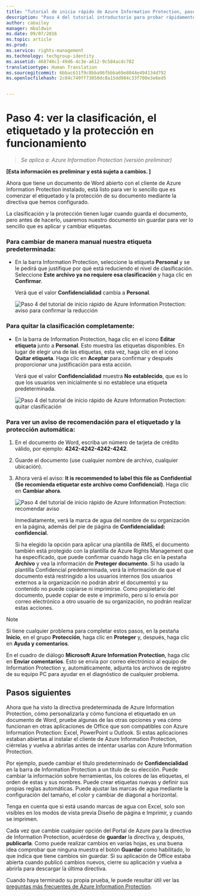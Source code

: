 ```yaml
---
title: "Tutorial de inicio rápido de Azure Information Protection, paso 4 | Azure Information Protection"
description: "Paso 4 del tutorial introductorio para probar rápidamente Microsoft Azure Information Protection para su organización, que contiene solo 4 pasos que deberían tardar menos de 15 minutos."
author: cabailey
manager: mbaldwin
ms.date: 09/07/2016
ms.topic: article
ms.prod: 
ms.service: rights-management
ms.technology: techgroup-identity
ms.assetid: 468748c1-49d6-4c3e-a612-9c584acdc782
translationtype: Human Translation
ms.sourcegitcommit: 6bbac611f9c8bba96fbbba69e8044e494134d792
ms.openlocfilehash: 2c04c749ff73050dc8a15dd984c33f700e3e6ed5


---
```


# Paso 4: ver la clasificación, el etiquetado y la protección en funcionamiento 

>*Se aplica a: Azure Information Protection (versión preliminar)*

**[Esta información es preliminar y está sujeta a cambios. ]**

Ahora que tiene un documento de Word abierto con el cliente de Azure Information Protection instalado, está listo para ver lo sencillo que es comenzar el etiquetado y la protección de su documento mediante la directiva que hemos configurado.

La clasificación y la protección tienen lugar cuando guarda el documento, pero antes de hacerlo, usaremos nuestro documento sin guardar para ver lo sencillo que es aplicar y cambiar etiquetas.

### Para cambiar de manera manual nuestra etiqueta predeterminada:

- En la barra Information Protection, seleccione la etiqueta **Personal** y se le pedirá que justifique por qué está reduciendo el nivel de clasificación. Seleccione **Este archivo ya no requiere esa clasificación** y haga clic en **Confirmar**.  

    Verá que el valor **Confidencialidad** cambia a **Personal**.

    ![Paso 4 del tutorial de inicio rápido de Azure Information Protection: aviso para confirmar la reducción](../media/info-protect-lower-justification.png)

### Para quitar la clasificación completamente:

- En la barra de Information Protection, haga clic en el icono **Editar etiqueta** junto a **Personal**. Esto muestra las etiquetas disponibles. En lugar de elegir una de las etiquetas, esta vez, haga clic en el icono **Quitar etiqueta**. Haga clic en **Aceptar** para confirmar y después proporcionar una justificación para esta acción.  

    Verá que el valor **Confidencialidad** muestra **No establecido**, que es lo que los usuarios ven inicialmente si no establece una etiqueta predeterminada.

    ![Paso 4 del tutorial de inicio rápido de Azure Information Protection: quitar clasificación](../media/sensitivity-not-set.png)


### Para ver un aviso de recomendación para el etiquetado y la protección automática:

1. En el documento de Word, escriba un número de tarjeta de crédito válido, por ejemplo: **4242-4242-4242-4242**. 

2. Guarde el documento (use cualquier nombre de archivo, cualquier ubicación). 

3. Ahora verá el aviso: **It is recommended to label this file as Confidential (Se recomienda etiquetar este archivo como Confidencial)**. Haga clic en **Cambiar ahora**.

    ![Paso 4 del tutorial de inicio rápido de Azure Information Protection: recomendar aviso](../media/change-now.png)

    Inmediatamente, verá la marca de agua del nombre de su organización en la página, además del pie de página de **Confidencialidad: confidencial**. 

    Si ha elegido la opción para aplicar una plantilla de RMS, el documento también está protegido con la plantilla de Azure Rights Management que ha especificado, que puede confirmar cuando haga clic en la pestaña **Archivo** y vea la información de **Proteger documento**. Si ha usado la plantilla Confidencial predeterminada, verá la información de que el documento está restringido a los usuarios internos (los usuarios externos a la organización no podrán abrir el documento) y su contenido no puede copiarse ni imprimirse. Como propietario del documento, puede copiar de este e imprimirlo, pero si lo envía por correo electrónico a otro usuario de su organización, no podrán realizar estas acciones.

> [!NOTE]
>Si tiene cualquier problema para completar estos pasos, en la pestaña **Inicio**, en el grupo **Protección**, haga clic en **Proteger** y, después, haga clic en **Ayuda y comentarios**. 
>
>En el cuadro de diálogo **Microsoft Azure Information Protection**, haga clic en **Enviar comentarios**. Esto se envía por correo electrónico al equipo de Information Protection y, automáticamente, adjunta los archivos de registro de su equipo PC para ayudar en el diagnóstico de cualquier problema.

##  Pasos siguientes

Ahora que ha visto la directiva predeterminada de Azure Information Protection, cómo personalizarla y cómo funciona el etiquetado en un documento de Word, pruebe algunas de las otras opciones y vea cómo funcionan en otras aplicaciones de Office que son compatibles con Azure Information Protection: Excel, PowerPoint u Outlook. Si estas aplicaciones estaban abiertas al instalar el cliente de Azure Information Protection, ciérrelas y vuelva a abrirlas antes de intentar usarlas con Azure Information Protection.

Por ejemplo, puede cambiar el título predeterminado de **Confidencialidad** en la barra de Information Protection a un título de su elección. Puede cambiar la información sobre herramientas, los colores de las etiquetas, el orden de estas y sus nombres. Puede crear etiquetas nuevas y definir sus propias reglas automáticas. Puede ajustar las marcas de agua mediante la configuración del tamaño, el color y cambiar de diagonal a horizontal.

Tenga en cuenta que si está usando marcas de agua con Excel, solo son visibles en los modos de vista previa Diseño de página e Imprimir, y cuando se imprimen.

Cada vez que cambie cualquier opción del Portal de Azure para la directiva de Information Protection, acuérdese de **guardar** la directiva y, después, **publicarla**. Como puede realizar cambios en varias hojas, es una buena idea comprobar que ninguna muestra el botón **Guardar** como habilitado, lo que indica que tiene cambios sin guardar. Si su aplicación de Office estaba abierta cuando publicó cambios nuevos, cierre su aplicación y vuelva a abrirla para descargar la última directiva.

Cuando haya terminado su propia prueba, le puede resultar útil ver las [preguntas más frecuentes de Azure Information Protection](faq.md).




<!--HONumber=Sep16_HO1-->


